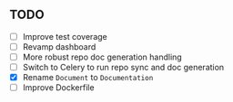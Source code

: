 TODO
----- 
- [ ] Improve test coverage
- [ ] Revamp dashboard
- [ ] More robust repo doc generation handling
- [ ] Switch to Celery to run repo sync and doc generation
- [X] Rename `Document` to `Documentation`
- [ ] Improve Dockerfile
